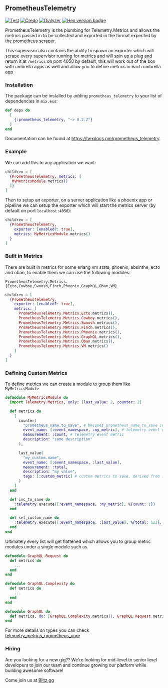 ## PrometheusTelemetry
[![Test](https://github.com/theblitzapp/prometheus_telemetry_elixir/actions/workflows/test.yml/badge.svg)](https://github.com/theblitzapp/prometheus_telemetry_elixir/actions/workflows/test.yml)
[![Credo](https://github.com/theblitzapp/prometheus_telemetry_elixir/actions/workflows/credo.yml/badge.svg)](https://github.com/theblitzapp/prometheus_telemetry_elixir/actions/workflows/credo.yml)
[![Dialyzer](https://github.com/theblitzapp/prometheus_telemetry_elixir/actions/workflows/dialyzer.yml/badge.svg)](https://github.com/theblitzapp/prometheus_telemetry_elixir/actions/workflows/dialyzer.yml)
[![Hex version badge](https://img.shields.io/hexpm/v/prometheus_telemetry.svg)](https://hex.pm/packages/prometheus_telemetry)

PrometheusTelemetry is the plumbing for Telemetry.Metrics and allows the
metrics passed in to be collected and exported in the format expected
by the prometheus scraper.

This supervisor also contains the ability to spawn an exporter which will
scrape every supervisor running for metrics and will spin up a plug and return
it at `/metrics` on port 4050 by default, this will work out of the box with umbrella apps as well and allow you to define metrics in each umbrella app

### Installation

The package can be installed by adding `prometheus_telemetry` to your list of dependencies in `mix.exs`:

```elixir
def deps do
  [
    {:prometheus_telemetry, "~> 0.2.2"}
  ]
end
```

Documentation can be found at <https://hexdocs.pm/prometheus_telemetry>.


### Example

We can add this to any application we want:

```elixir
children = [
  {PrometheusTelemetry, metrics: [
   MyMetricsModule.metrics()
  ]}
]
```

Then to setup an exporter, on a server application like a phoenix app or pipeline
we can setup the exporter which will start the metrics server (by default on port `localhost:4050`):

```elixir
children = [
  {PrometheusTelemetry,
    exporter: [enabled?: true],
    metrics: MyMetricsModule.metrics()
  }
]
```

### Built in Metrics
There are built in metrics for some erlang vm stats, phoenix, absinthe, ecto and oban, to enable them we can use the following modules:

`PrometheusTelemetry.Metrics.{Ecto,Cowboy,Swoosh,Finch,Phoenix,GraphQL,Oban,VM}`
```elixir
children = [
  {PrometheusTelemetry,
    exporter: [enabled?: true],
    metrics: [
      PrometheusTelemetry.Metrics.Ecto.metrics(),
      PrometheusTelemetry.Metrics.Cowboy.metrics(),
      PrometheusTelemetry.Metrics.Swoosh.metrics(),
      PrometheusTelemetry.Metrics.Finch.metrics(),
      PrometheusTelemetry.Metrics.Phoenix.metrics(),
      PrometheusTelemetry.Metrics.GraphQL.metrics(),
      PrometheusTelemetry.Metrics.Oban.metrics(),
      PrometheusTelemetry.Metrics.VM.metrics()
    ]
  }
]
```

### Defining Custom Metrics
To define metrics we can create a module to group them like `MyMetricsModule`

```elixir
defmodule MyMetricsModule do
  import Telemetry.Metrics, only: [last_value: 2, counter: 2]

  def metrics do
    [
      counter(
        "prometheus_name.to_save", # becomes prometheus_name_to_save in prometheus
        event_name: [:event_namespace, :my_metric], # telemetry event name
        measurement: :count, # telemetry event metric
        description: "some description"
      ),

      last_value(
        "my_custom.name",
        event_name: [:event_namespace, :last_value],
        measurement: :total,
        description: "my value",
        tags: [:custom_metric] # custom metrics to save, derived from :telemetry.execute metadata
      )
    ]
  end

  def inc_to_save do
    :telemetry.execute([:event_namespace, :my_metric], %{count: 1})
  end

  def set_custom_name do
    :telemetry.execute([:event_namespace, :last_value], %{total: 123}, %{custom_metric: "region"})
  end
end
```

Ultimately every list will get flattened which allows you to group metric modules under a single module such as

```elixir
defmodule GraphQL.Request do
  def metrics do
    ...
  end
end

defmodule GraphQL.Complexity do
  def metrics do
    ...
  end
end

defmodule GraphQL do
  def metrics, do: [GraphQL.Complexity.metrics(), GraphQL.Request.metrics()]
end
```

For more details on types you can check [telemetry_metrics_prometheus_core](https://hexdocs.pm/telemetry_metrics_prometheus_core/1.0.1/TelemetryMetricsPrometheus.Core.html)

### Hiring

Are you looking for a new gig?? We're looking for mid-level to senior level developers to join our team and continue growing our platform while building awesome software!

Come join us at [Blitz.gg](https://blitz.gg/careers)

